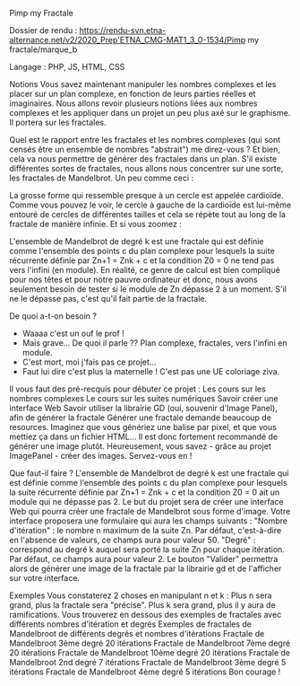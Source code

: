 Pimp my Fractale

Dossier de rendu : https://rendu-svn.etna-alternance.net/v2/2020_Prep'ETNA_CMG-MAT1_3_0-1534/Pimp my fractale/marque_b

Langage : PHP, JS, HTML, CSS

Notions
Vous savez maintenant manipuler les nombres complexes et les placer sur un plan complexe, en fonction de leurs parties réelles et imaginaires. Nous allons revoir plusieurs notions liées aux nombres complexes et les appliquer dans un projet un peu plus axé sur le graphisme. Il portera sur les fractales.

Quel est le rapport entre les fractales et les nombres complexes (qui sont censés être un ensemble de nombres "abstrait") me direz-vous ? Et bien, cela va nous permettre de générer des fractales dans un plan. S'il existe différentes sortes de fractales, nous allons nous concentrer sur une sorte, les fractales de Mandelbrot. Un peu comme ceci :


La grosse forme qui ressemble presque à un cercle est appelée cardioïde. Comme vous pouvez le voir, le cercle à gauche de la cardioïde est lui-même entouré de cercles de différentes tailles et cela se répète tout au long de la fractale de manière infinie. Et si vous zoomez :


L'ensemble de Mandelbrot de degré k est une fractale qui est définie comme l'ensemble des points c du plan complexe pour lesquels la suite récurrente définie par Zn+1 = Znk + c et la condition Z0 = 0 ne tend pas vers l'infini (en module). En réalité, ce genre de calcul est bien compliqué pour nos têtes et pour notre pauvre ordinateur et donc, nous avons seulement besoin de tester si le module de Zn dépasse 2 à un moment. S'il ne le dépasse pas, c'est qu'il fait partie de la fractale.




De quoi a-t-on besoin ?
- Waaaa c'est un ouf le prof !
- Mais grave... De quoi il parle ?? Plan complexe, fractales, vers l'infini en module. 
- C'est mort, moi j'fais pas ce projet...
- Faut lui dire c'est plus la maternelle ! C'est pas une UE coloriage ziva.



Il vous faut des pré-recquis pour débuter ce projet :
Les cours sur les nombres complexes
Le cours sur les suites numériques
Savoir créer une interface Web
Savoir utiliser la librairie GD (oui, souvenir d'Image Panel), afin de générer la fractale
Générer une fractale demande beaucoup de resources.
Imaginez que vous génériez une balise par pixel, et que vous mettiez ça dans un fichier HTML... Il est donc fortement recommandé de générer une image plutôt. Heureusement, vous savez - grâce au projet ImagePanel - créer des images. Servez-vous en !



Que faut-il faire ?
L'ensemble de Mandelbrot de degré k est une fractale qui est définie comme l'ensemble des points c du plan complexe pour lesquels la suite récurrente définie par Zn+1 = Znk + c et la condition Z0 = 0 ait un module qui ne dépasse pas 2.
Le but du projet sera de créer une interface Web qui pourra créer une fractale de Mandelbrot sous forme d'image. Votre interface proposera une formulaire qui aura les champs suivants :
"Nombre d'itération" : le nombre n maximum de la suite Zn. Par défaut, c'est-à-dire en l'absence de valeurs, ce champs aura pour valeur 50.
"Degré" : correspond au degré k auquel sera porté la suite Zn pour chaque itération. Par défaut, ce champs aura pour valeur 2.
Le bouton "Valider" permettra alors de générer une image de la fractale par la librairie gd et de l'afficher sur votre interface.



Exemples
Vous constaterez 2 choses en manipulant n et k :
Plus n sera grand, plus la fractale sera "précise".
Plus k sera grand, plus il y aura de ramifications.
Vous trouverez en dessous des exemples de fractales avec différents nombres d'itération et degrés
Exemples de fractales de Mandelbroot de différents degrés et nombres d'itérations
Fractale de Mandelbroot 3ème degré
20 itérations   Fractale de Mandelbroot 7ème degré
20 itérations   Fractale de Mandelbroot 10ème degré
20 itérations   Fractale de Mandelbroot 2nd degré
7 itérations   Fractale de Mandelbroot 3ème degré
5 itérations   Fractale de Mandelbroot 4ème degré
5 itérations
Bon courage !
